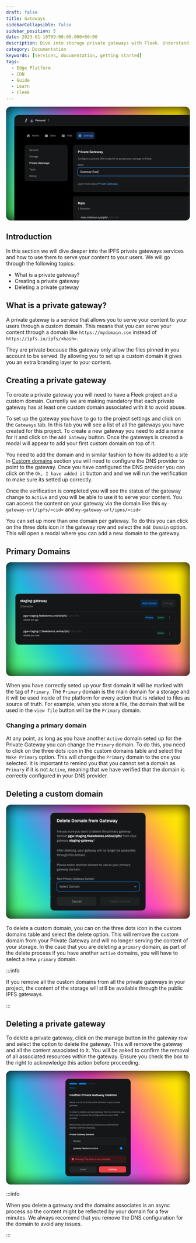 ```yaml
---
draft: false
title: Gateways
sidebarCollapsible: false
sidebar_position: 5
date: 2023-01-10T09:00:00.000+00:00
description: Dive into storage private gateways with Fleek. Understand their functioning, set up custom domains, and manage content delivery seamlessly.
category: Documentation
keywords: [services, documentation, getting started]
tags:
  - Edge Platform
  - CDN
  - Guide
  - Learn
  - Fleek
---
```


![](../images/gateway-ui.png)

## Introduction

In this section we will dive deeper into the IPFS private gateways services and how to use them to serve your content to your users. We will go through the following topics:

- What is a private gateway?
- Creating a private gateway
- Deleting a private gateway

## What is a private gateway?

A private gateway is a service that allows you to serve your content to your users through a custom domain. This means that you can serve your content through a domain like `https://mydomain.com` instead of `https://ipfs.io/ipfs/<hash>`.

They are private because this gateway only allow the files pinned in you account to be served. By allowing you to set up a custom domain it gives you an extra branding layer to your content.

## Creating a private gateway

To create a private gateway you will need to have a Fleek project and a custom domain. Currently we are making mandatory that each private gateway has at least one custom domain associated with it to avoid abuse.

To set up the gateway you have to go to the project settings and click on the `Gateways` tab. In this tab you will see a list of all the gateways you have created for this project. To create a new gateway you need to add a name for it and click on the `Add Gateway` button. Once the gateways is created a modal will appear to add your first custom domain on top of it.

You need to add the domain and in similar fashion to how its added to a site in [Custom domains](/docs/Domains/custom-domains) section you will need to configure the DNS provider to point to the gateway. Once you have configured the DNS provider you can click on the `Ok, I have added it` button and and we will run the verification to make sure its setted up correctly.

Once the verification is completed you will see the status of the gateway change to `Active` and you will be able to use it to serve your content. You can access the content on your gateway via the domain like this `my-gateway-url/ipfs/<cid>` and `my-gateway-url/ipns/<cid>`

You can set up more than one domain per gateway. To do this you can click on the three dots icon in the gateway row and select the `Add Domain` option. This will open a modal where you can add a new domain to the gateway.

## Primary Domains

![](../images/primary-domain-gw.png)

When you have correctly seted up your first domain it will be marked with the tag of `Primary`. The `Primary` domain is the main domain for a storage and it will be used inside of the platform for every action that is related to files as source of truth. For example, when you store a file, the domain that will be used in the `view file` button will be the `Primary` domain.

### Changing a primary domain

At any point, as long as you have another `Active` domain seted up for the Private Gateway you can change the `Primary` domain. To do this, you need to click on the three dots icon in the custom domains table and select the `Make Primary` option. This will change the `Primary` domain to the one you selected. It is important to remind you that you cannot set a domain as `Primary` if it is not `Active`, meaning that we have verified that the domain is correctly configured in your DNS provider.

## Deleting a custom domain

![](../images/primary-domain-delete-gw.png)

To delete a custom domain, you can on the three dots icon in the custom domains table and select the delete option. This will remove the custom domain from your Private Gateway and will no longer serving the content of your storage. In the case that you are deleting a `primary` domain, as part of the delete process if you have another `active` domains, you will have to select a new `primary` domain.

:::info

If you remove all the custom domains from all the private gateways in your project, the content of the storage will still be available through the public IPFS gateways.

:::

## Deleting a private gateway

To delete a private gateway, click on the manage button in the gateway row and select the option to delete the gateway. This will remove the gateway and all the content associated to it. You will be asked to confirm the removal of all associated resources within the gateway. Ensure you check the box to the right to acknowledge this action before proceeding.

![](../images/delete-gateway.png)

:::info

When you delete a gateway and the domains associates is an async process so the content might be reflected by your domain for a few minutes. We always recomend that you remove the DNS configuration for the domain to avoid any issues.

:::
